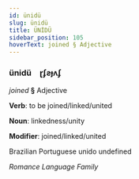 ```yaml
---
id: ünidü
slug: ünidü
title: ÜNİDÜ
sidebar_position: 105
hoverText: joined § Adjective
---
```


### ünidü&emsp;<span kind="abugida">ɽʄƨɟʌʄ</span>

*joined* **§** Adjective

**Verb**: to be joined/linked/united

**Noun**: linkedness/unity

**Modifier**: joined/linked/united

Brazilian Portuguese unido undefined

*Romance Language Family*